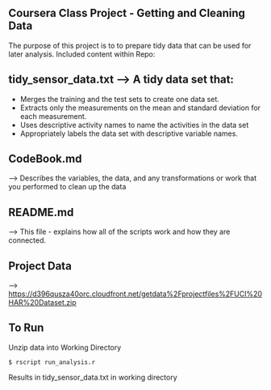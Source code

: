 ## Coursera Class Project - Getting and Cleaning Data

The purpose of this project is to to prepare tidy data that can be used for later analysis. Included content within Repo:

## tidy_sensor_data.txt --> A tidy data set that:
  * Merges the training and the test sets to create one data set.
  * Extracts only the measurements on the mean and standard deviation for each measurement. 
  * Uses descriptive activity names to name the activities in the data set
  * Appropriately labels the data set with descriptive variable names.
  
## CodeBook.md
--> Describes the variables, the data, and any transformations or work that you performed to clean up the data 

## README.md
--> This file - explains how all of the scripts work and how they are connected.  

## Project Data 
--> https://d396qusza40orc.cloudfront.net/getdata%2Fprojectfiles%2FUCI%20HAR%20Dataset.zip 

## To Run
Unzip data into Working Directory
```
$ rscript run_analysis.r
```
Results in tidy_sensor_data.txt in working directory

